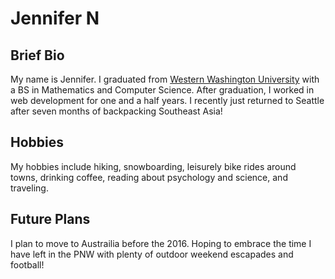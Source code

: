 Jennifer N
==========

Brief Bio
---------
My name is Jennifer. I graduated from [Western Washington University](http://www.wwu.edu/) with a BS in Mathematics and Computer Science. After graduation, I worked in web development for one and a half years. I recently just returned to Seattle after seven months of backpacking Southeast Asia!

Hobbies
-------
My hobbies include hiking, snowboarding, leisurely bike rides around towns, drinking coffee, reading about psychology and science, and traveling. 

Future Plans
------------
I plan to move to Austrailia before the 2016. Hoping to embrace the time I have left in the PNW with plenty of outdoor weekend escapades and football!
